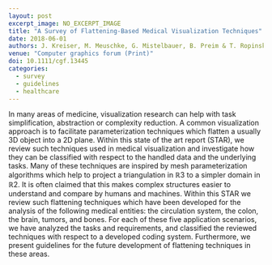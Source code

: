 ```yaml
---
layout: post
excerpt_image: NO_EXCERPT_IMAGE
title: "A Survey of Flattening‐Based Medical Visualization Techniques"
date: 2018-06-01
authors: J. Kreiser, M. Meuschke, G. Mistelbauer, B. Preim & T. Ropinski
venue: "Computer graphics forum (Print)"
doi: 10.1111/cgf.13445
categories:
  - survey
  - guidelines
  - healthcare
---
```

In many areas of medicine, visualization research can help with task simplification, abstraction or complexity reduction. A common visualization approach is to facilitate parameterization techniques which flatten a usually 3D object into a 2D plane. Within this state of the art report (STAR), we review such techniques used in medical visualization and investigate how they can be classified with respect to the handled data and the underlying tasks. Many of these techniques are inspired by mesh parameterization algorithms which help to project a triangulation in ℝ3 to a simpler domain in ℝ2. It is often claimed that this makes complex structures easier to understand and compare by humans and machines. Within this STAR we review such flattening techniques which have been developed for the analysis of the following medical entities: the circulation system, the colon, the brain, tumors, and bones. For each of these five application scenarios, we have analyzed the tasks and requirements, and classified the reviewed techniques with respect to a developed coding system. Furthermore, we present guidelines for the future development of flattening techniques in these areas.
